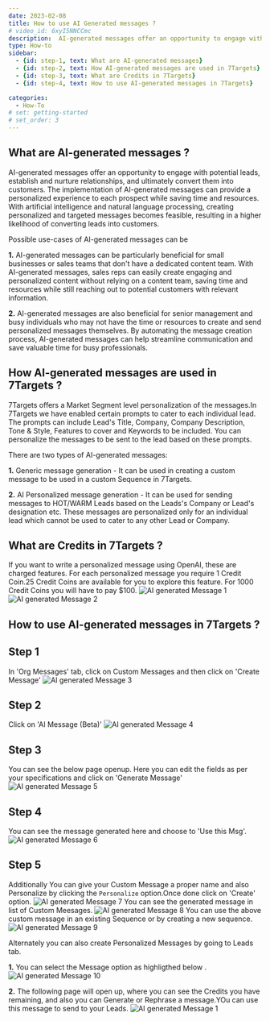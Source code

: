 ```yaml
---
date: 2023-02-08
title: How to use AI Generated messages ?
# video_id: 6xyI5NNCCmc
description:  AI-generated messages offer an opportunity to engage with potential leads, establish and nurture relationships, and ultimately convert them into customers.Here are the steps on how to use AI-Generated Messages in 7Targets.
type: How-to
sidebar:
  - {id: step-1, text: What are AI-generated messages}
  - {id: step-2, text: How AI-generated messages are used in 7Targets}
  - {id: step-3, text: What are Credits in 7Targets}
  - {id: step-4, text: How to use AI-generated messages in 7Targets}

categories:
  - How-To
# set: getting-started
# set_order: 3
---
```

## What are AI-generated messages ?
AI-generated messages offer an opportunity to engage with potential leads, establish and nurture relationships, and ultimately convert them into customers. The implementation of AI-generated messages can provide a personalized experience to each prospect while saving time and resources. With artificial intelligence and natural language processing, creating personalized and targeted messages becomes feasible, resulting in a higher likelihood of converting leads into customers.

Possible use-cases of AI-generated messages can be

**1.** AI-generated messages can be particularly beneficial for small businesses or sales teams that don't have a dedicated content team. With AI-generated messages, sales reps can easily create engaging and personalized content without relying on a content team, saving time and resources while still reaching out to potential customers with relevant information.

**2.** AI-generated messages are also beneficial for senior management and busy individuals who may not have the time or resources to create and send personalized messages themselves. By automating the message creation process, AI-generated messages can help streamline communication and save valuable time for busy professionals.

## How AI-generated messages are used in 7Targets ?
7Targets offers a Market Segment level personalization of the messages.In 7Targets we have enabled certain prompts to cater to each individual lead. The prompts can include Lead's Title, Company, Company Description, Tone & Style, Features to cover and Keywords to be included. You can personalize the messages to be sent to the lead based on these prompts.

There are two types of AI-generated messages:

**1.** Generic message generation - It can be used in creating a custom message to be used in a custom Sequence in 7Targets. 

**2.** AI Personalized message generation - It can be used for sending messages to HOT/WARM Leads based on the Leads's Company or Lead's designation etc. These messages are personalized only for an individual lead which cannot be used to cater to any other Lead or Company.

## What are Credits in 7Targets ?
If you want to write a personalized message using OpenAI, these are charged features. For each personalized message you require 1 Credit Coin.25 Credit Coins are available for you to explore this feature. For 1000 Credit Coins you will have to pay $100.
![AI generated Message 1](../../images/ai-generated-message1.png)
![AI generated Message 2](../../images/ai-generated-message2.png)

## How to use AI-generated messages in 7Targets ?
## Step 1
In 'Org Messages' tab, click on Custom Messages and then click on 'Create Message'
![AI generated Message 3](../../images/ai-generated-custom-message.png)
## Step 2
Click on 'AI Message (Beta)'
![AI generated Message 4](../../images/ai-generated-message2.png)
## Step 3
You can see the below page openup. Here you can edit the fields as per your specifications and click on 'Generate Message'
![AI generated Message 5](../../images/ai-generated-generated-message.PNG)
## Step 4
You can see the message generated here and choose to 'Use this Msg'.
![AI generated Message 6](../../images/ai-generated-use-message.PNG)
## Step 5
Additionally You can give your Custom Message a proper name and also Personalize by clicking the `Personalize` option.Once done click on 'Create' option.
![AI generated Message 7](../../images/ai-generated-personlize.PNG)
You can see the generated message in list of Custom Meesages.
![AI generated Message 8](../../images/ai-generated-ccm-1.png)
You can use the above custom message in an existing Sequence or by creating a new sequence.
![AI generated Message 9](../../images/ai-generated-ccm-2.png)

Alternately you can also create Personalized Messages by going to Leads tab.

**1.** You can select the Message option as highligthed below .
![AI generated Message 10](../../images/ai-generated-ccm-3.png)

**2.** The following page will open up, where you can see the Credits you have remaining, and also you can Generate or Rephrase a message.YOu can use this message to send to your Leads.
![AI generated Message 1](../../images/ai-generated-message1.png)
